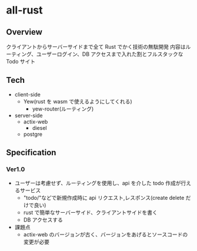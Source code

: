 # all-rust

## Overview

クライアントからサーバーサイドまで全て Rust でかく技術の無駄開発
内容はルーティング、ユーザーログイン、DB アクセスまで入れた割とフルスタックな Todo サイト

## Tech

- client-side
  - Yew(rust を wasm で使えるようにしてくれる)
    - yew-router(ルーティング)
- server-side
  - actix-web
    - diesel
  - postgre

## Specification

### Ver1.0

- ユーザーは考慮せず、ルーティングを使用し、api を介した todo 作成が行えるサービス
  - "todo/"などで新規作成時に api リクエスト,レスポンス(create delete だけで良い)
  - rust で簡単なサーバーサイド、クライアントサイドを書く
  - DB アクセスする
- 課題点
  - actix-web のバージョンが古く、バージョンをあげるとソースコードの変更が必要
